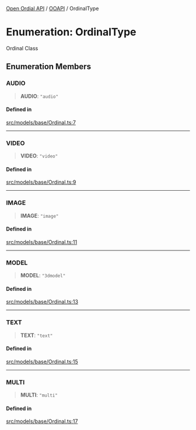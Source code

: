 [Open Ordial API](../../README.md) / [OOAPI](../README.md) / OrdinalType

# Enumeration: OrdinalType

Ordinal Class

## Enumeration Members

### AUDIO

> **AUDIO**: `"audio"`

#### Defined in

[src/models/base/Ordinal.ts:7](https://github.com/open-ordinal/open-ordinal-api/blob/e5d3b68402ab6ae1542219b48b6d5e3ee2104984/src/models/base/Ordinal.ts#L7)

***

### VIDEO

> **VIDEO**: `"video"`

#### Defined in

[src/models/base/Ordinal.ts:9](https://github.com/open-ordinal/open-ordinal-api/blob/e5d3b68402ab6ae1542219b48b6d5e3ee2104984/src/models/base/Ordinal.ts#L9)

***

### IMAGE

> **IMAGE**: `"image"`

#### Defined in

[src/models/base/Ordinal.ts:11](https://github.com/open-ordinal/open-ordinal-api/blob/e5d3b68402ab6ae1542219b48b6d5e3ee2104984/src/models/base/Ordinal.ts#L11)

***

### MODEL

> **MODEL**: `"3dmodel"`

#### Defined in

[src/models/base/Ordinal.ts:13](https://github.com/open-ordinal/open-ordinal-api/blob/e5d3b68402ab6ae1542219b48b6d5e3ee2104984/src/models/base/Ordinal.ts#L13)

***

### TEXT

> **TEXT**: `"text"`

#### Defined in

[src/models/base/Ordinal.ts:15](https://github.com/open-ordinal/open-ordinal-api/blob/e5d3b68402ab6ae1542219b48b6d5e3ee2104984/src/models/base/Ordinal.ts#L15)

***

### MULTI

> **MULTI**: `"multi"`

#### Defined in

[src/models/base/Ordinal.ts:17](https://github.com/open-ordinal/open-ordinal-api/blob/e5d3b68402ab6ae1542219b48b6d5e3ee2104984/src/models/base/Ordinal.ts#L17)
